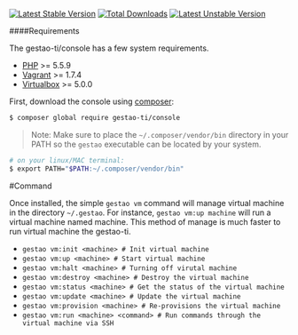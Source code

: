 
[![Latest Stable Version](https://poser.pugx.org/gestao-ti/console/version)](https://packagist.org/packages/gestao-ti/console)
[![Total Downloads](https://poser.pugx.org/gestao-ti/console/downloads)](https://packagist.org/packages/gestao-ti/console)
[![Latest Unstable Version](https://poser.pugx.org/gestao-ti/console/v/unstable)](//packagist.org/packages/gestao-ti/console)

####Requirements

The gestao-ti/console has a few system requirements.

* [PHP](http://www.php.net/)        >= 5.5.9
* [Vagrant](https://www.vagrantup.com/downloads.html)    >= 1.7.4
* [Virtualbox](https://www.virtualbox.org/wiki/Downloads) >= 5.0.0

First, download the console using [composer](https://getcomposer.org/doc/00-intro.md):

```bash
$ composer global require gestao-ti/console
```

>Note: Make sure to place the ```~/.composer/vendor/bin``` directory in your PATH so the ```gestao``` executable can be located by your system.

```bash
# on your linux/MAC terminal:
$ export PATH="$PATH:~/.composer/vendor/bin"
```

#Command

Once installed, the simple ```gestao vm``` command will manage virtual machine in the directory ```~/.gestao```. For instance, ```gestao vm:up machine```  will run a virtual machine named machine. This method of manage is much faster to run virtual machine the gestao-ti.

* ```gestao vm:init <machine> # Init virtual machine``` 
* ```gestao vm:up <machine> # Start virtual machine```
* ```gestao vm:halt <machine> # Turning off virutal machine```
* ```gestao vm:destroy <machine> # Destroy the virtual machine```
* ```gestao vm:status <machine> # Get the status of the virtual machine```
* ```gestao vm:update <machine> # Update the virtual machine```
* ```gestao vm:provision <machine> # Re-provisions the virtual machine```
* ```gestao vm:run <machine> <command> # Run commands through the virtual machine via SSH```
